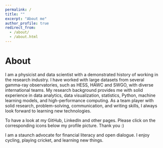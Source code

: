 ```yaml
---
permalink: /
title: ""
excerpt: "About me"
author_profile: true
redirect_from: 
  - /about/
  - /about.html
---
```

About
======
I am a physicist and data scientist with a demonstrated history of working in the research industry. I have worked with large datasets from several gamma-ray observatories, such as HESS, HAWC and SWGO, with diverse international teams. My research background provides me with solid experience in data analytics, data visualization, statistics, Python, machine learning models, and high-performance computing. As a team player with solid research, problem-solving, communication, and writing skills, I always look forward to learning new technologies.

To have a look at my GitHub, LinkedIn and other pages. Please click on the corresponding icons below my profile picture. Thank you :)

I am a staunch advocate for financial literacy and open dialogue. I enjoy cycling, playing cricket, and learning new things.
